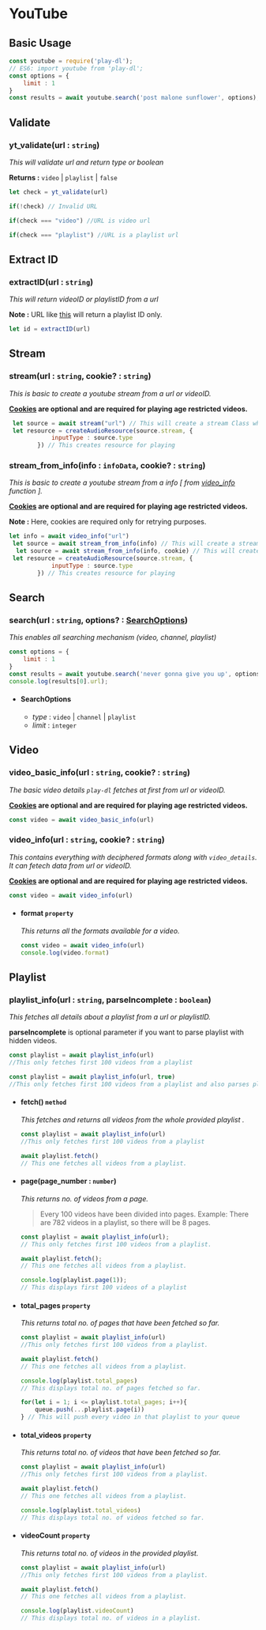 # YouTube

## Basic Usage

```js
const youtube = require('play-dl');
// ES6: import youtube from 'play-dl';
const options = {
    limit : 1
}
const results = await youtube.search('post malone sunflower', options);
```

## Validate

### yt_validate(url : `string`)
*This will validate url and return type or boolean*

**Returns :** `video` | `playlist` | `false`
```js
let check = yt_validate(url)

if(!check) // Invalid URL

if(check === "video") //URL is video url

if(check === "playlist") //URL is a playlist url
```

## Extract ID

### extractID(url : `string`)
*This will return videoID or playlistID from a url*

**Note :** URL like [this](https://www.youtube.com/watch?v=E2gHczUOCGI&list=PLUt3leKZfbZqLzLwcQMYPBdbe7i7KRCOP&index=2) will return a playlist ID only.

```js
let id = extractID(url)
```

## Stream

### stream(url : `string`, cookie? : `string`)
*This is basic to create a youtube stream from a url or videoID.*

**[Cookies](https://github.com/play-dl/play-dl/discussions/34) are optional and are required for playing age restricted videos.**

```js
 let source = await stream("url") // This will create a stream Class which contains type and stream to be played.
 let resource = createAudioResource(source.stream, {
            inputType : source.type
        }) // This creates resource for playing
```

### stream_from_info(info : `infoData`, cookie? : `string`)
*This is basic to create a youtube stream from a info [ from [video_info](https://github.com/play-dl/play-dl#video_infourl--string) function ].*

**[Cookies](https://github.com/play-dl/play-dl/discussions/34) are optional and are required for playing age restricted videos.**

**Note :** Here, cookies are required only for retrying purposes.
```js
let info = await video_info("url")
 let source = await stream_from_info(info) // This will create a stream Class which contains type and stream to be played.
  let source = await stream_from_info(info, cookie) // This will create a stream Class which contains type and stream to be played and also give cookies if retrying.
 let resource = createAudioResource(source.stream, {
            inputType : source.type
        }) // This creates resource for playing
```

## Search

### search(url : `string`, options? : [SearchOptions](https://github.com/play-dl/play-dl/tree/main/play-dl/YouTube#searchoptions))

*This enables all searching mechanism (video, channel, playlist)*

```js
const options = {
    limit : 1
}
const results = await youtube.search('never gonna give you up', options);
console.log(results[0].url);
```

- #### SearchOptions 
  - *type* : `video` | `channel` | `playlist`
  - *limit* : `integer`



## Video

### video_basic_info(url : `string`, cookie? : `string`)
*The basic video details `play-dl` fetches at first from url or videoID.*

**[Cookies](https://github.com/play-dl/play-dl/discussions/34) are optional and are required for playing age restricted videos.**

```js
const video = await video_basic_info(url)
```
### video_info(url : `string`, cookie? : `string`)
*This contains everything with deciphered formats along with `video_details`. It can fetech data from url or videoID.*

**[Cookies](https://github.com/play-dl/play-dl/discussions/34) are optional and are required for playing age restricted videos.**

```js
const video = await video_info(url)
```
- #### format `property`
  *This returns all the formats available for a video.*

  ```js
  const video = await video_info(url)
  console.log(video.format)
  ```

  

## Playlist

### playlist_info(url : `string`, parseIncomplete : `boolean`)
*This fetches all details about a playlist from a url or playlistID.*

**parseIncomplete** is optional parameter if you want to parse playlist with hidden videos.
```js
const playlist = await playlist_info(url)
//This only fetches first 100 videos from a playlist

const playlist = await playlist_info(url, true)
//This only fetches first 100 videos from a playlist and also parses playlist with hidden videos
```

- #### fetch() `method`
  *This fetches and returns all videos from the whole provided playlist .*

  ```js
  const playlist = await playlist_info(url)
  //This only fetches first 100 videos from a playlist
  
  await playlist.fetch()
  // This one fetches all videos from a playlist.
  ```

- #### page(page_number : `number`)

  *This returns no. of videos from a page.*

  > Every 100 videos have been divided into pages. 
  > Example: There are 782 videos in a playlist, so there will be 8 pages.

  ```js
  const playlist = await playlist_info(url);
  // This only fetches first 100 videos from a playlist.
  
  await playlist.fetch();
  // This one fetches all videos from a playlist.
  
  console.log(playlist.page(1));
  // This displays first 100 videos of a playlist

- #### total_pages `property`
  *This returns total no. of pages that have been fetched so far.*

  ```js
  const playlist = await playlist_info(url)
  //This only fetches first 100 videos from a playlist.
  
  await playlist.fetch()
  // This one fetches all videos from a playlist.
  
  console.log(playlist.total_pages)
  // This displays total no. of pages fetched so far.

  for(let i = 1; i <= playlist.total_pages; i++){
      queue.push(...playlist.page(i))
  } // This will push every video in that playlist to your queue
  ```

- #### total_videos `property`
  *This returns total no. of videos that have been fetched so far.*

  ```js
  const playlist = await playlist_info(url)
  //This only fetches first 100 videos from a playlist.
  
  await playlist.fetch()
  // This one fetches all videos from a playlist.
  
  console.log(playlist.total_videos)
  // This displays total no. of videos fetched so far.
  ```

- #### videoCount `property`

  *This returns total no. of videos in the provided playlist.*

  ```js
  const playlist = await playlist_info(url)
  //This only fetches first 100 videos from a playlist.
  
  await playlist.fetch()
  // This one fetches all videos from a playlist.
  
  console.log(playlist.videoCount)
  // This displays total no. of videos in a playlist.
  ```
